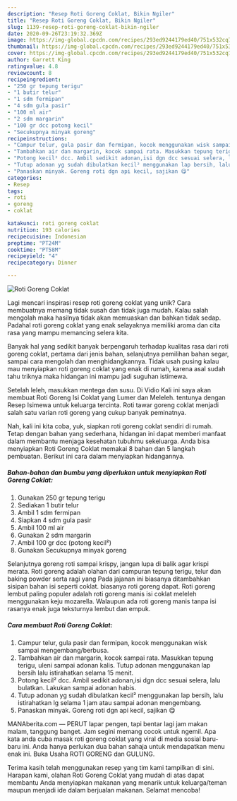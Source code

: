 ```yaml
---
description: "Resep Roti Goreng Coklat, Bikin Ngiler"
title: "Resep Roti Goreng Coklat, Bikin Ngiler"
slug: 1139-resep-roti-goreng-coklat-bikin-ngiler
date: 2020-09-26T23:19:32.369Z
image: https://img-global.cpcdn.com/recipes/293ed9244179ed40/751x532cq70/roti-goreng-coklat-foto-resep-utama.jpg
thumbnail: https://img-global.cpcdn.com/recipes/293ed9244179ed40/751x532cq70/roti-goreng-coklat-foto-resep-utama.jpg
cover: https://img-global.cpcdn.com/recipes/293ed9244179ed40/751x532cq70/roti-goreng-coklat-foto-resep-utama.jpg
author: Garrett King
ratingvalue: 4.8
reviewcount: 8
recipeingredient:
- "250 gr tepung terigu"
- "1 butir telur"
- "1 sdm fermipan"
- "4 sdm gula pasir"
- "100 ml air"
- "2 sdm margarin"
- "100 gr dcc potong kecil"
- "Secukupnya minyak goreng"
recipeinstructions:
- "Campur telur, gula pasir dan fermipan, kocok menggunakan wisk sampai mengembang/berbusa."
- "Tambahkan air dan margarin, kocok sampai rata. Masukkan tepung terigu, uleni sampai adonan kalis. Tutup adonan menggunakan lap bersih lalu istirahatkan selama 15 menit."
- "Potong kecil² dcc. Ambil sedikit adonan,isi dgn dcc sesuai selera, lalu bulatkan. Lakukan sampai adonan habis."
- "Tutup adonan yg sudah dibulatkan kecil² menggunakan lap bersih, lalu istirahatkan lg selama 1 jam atau sampai adonan mengembang."
- "Panaskan minyak. Goreng roti dgn api kecil, sajikan 😋"
categories:
- Resep
tags:
- roti
- goreng
- coklat

katakunci: roti goreng coklat 
nutrition: 193 calories
recipecuisine: Indonesian
preptime: "PT24M"
cooktime: "PT58M"
recipeyield: "4"
recipecategory: Dinner

---
```



![Roti Goreng Coklat](https://img-global.cpcdn.com/recipes/293ed9244179ed40/751x532cq70/roti-goreng-coklat-foto-resep-utama.jpg)

Lagi mencari inspirasi resep roti goreng coklat yang unik? Cara membuatnya memang tidak susah dan tidak juga mudah. Kalau salah mengolah maka hasilnya tidak akan memuaskan dan bahkan tidak sedap. Padahal roti goreng coklat yang enak selayaknya memiliki aroma dan cita rasa yang mampu memancing selera kita.

Banyak hal yang sedikit banyak berpengaruh terhadap kualitas rasa dari roti goreng coklat, pertama dari jenis bahan, selanjutnya pemilihan bahan segar, sampai cara mengolah dan menghidangkannya. Tidak usah pusing kalau mau menyiapkan roti goreng coklat yang enak di rumah, karena asal sudah tahu triknya maka hidangan ini mampu jadi suguhan istimewa.

Setelah leleh, masukkan mentega dan susu. Di Vidio Kali ini saya akan membuat Roti Goreng Isi Coklat yang Lumer dan Meleleh. tentunya dengan Resep Isimewa untuk keluarga tercinta. Roti tawar goreng coklat menjadi salah satu varian roti goreng yang cukup banyak peminatnya.


Nah, kali ini kita coba, yuk, siapkan roti goreng coklat sendiri di rumah. Tetap dengan bahan yang sederhana, hidangan ini dapat memberi manfaat dalam membantu menjaga kesehatan tubuhmu sekeluarga. Anda bisa menyiapkan Roti Goreng Coklat memakai 8 bahan dan 5 langkah pembuatan. Berikut ini cara dalam menyiapkan hidangannya.

<!--inarticleads1-->

##### Bahan-bahan dan bumbu yang diperlukan untuk menyiapkan Roti Goreng Coklat:

1. Gunakan 250 gr tepung terigu
1. Sediakan 1 butir telur
1. Ambil 1 sdm fermipan
1. Siapkan 4 sdm gula pasir
1. Ambil 100 ml air
1. Gunakan 2 sdm margarin
1. Ambil 100 gr dcc (potong kecil²)
1. Gunakan Secukupnya minyak goreng


Selanjutnya goreng roti sampai krispy, jangan lupa di balik agar krispi merata. Roti goreng adalah olahan dari campuran tepung terigu, telur dan baking powder serta ragi yang Pada jajanan ini biasanya ditambahkan sisipan bahan isi seperti coklat. biasanya roti goreng dapat. Roti goreng lembut paling populer adalah roti goreng manis isi coklat meleleh menggunakan keju mozarella. Walaupun ada roti goreng manis tanpa isi rasanya enak juga teksturnya lembut dan empuk. 

<!--inarticleads2-->

##### Cara membuat Roti Goreng Coklat:

1. Campur telur, gula pasir dan fermipan, kocok menggunakan wisk sampai mengembang/berbusa.
1. Tambahkan air dan margarin, kocok sampai rata. Masukkan tepung terigu, uleni sampai adonan kalis. Tutup adonan menggunakan lap bersih lalu istirahatkan selama 15 menit.
1. Potong kecil² dcc. Ambil sedikit adonan,isi dgn dcc sesuai selera, lalu bulatkan. Lakukan sampai adonan habis.
1. Tutup adonan yg sudah dibulatkan kecil² menggunakan lap bersih, lalu istirahatkan lg selama 1 jam atau sampai adonan mengembang.
1. Panaskan minyak. Goreng roti dgn api kecil, sajikan 😋


MANAberita.com — PERUT lapar pengen, tapi bentar lagi jam makan malam, tanggung banget. Jam segini memang cocok untuk ngemil. Apa kata anda cuba masak roti goreng coklat yang viral di media sosial baru-baru ini. Anda hanya perlukan dua bahan sahaja untuk mendapatkan menu enak ini. Buka Usaha ROTI GORENG dan GULUNG. 

Terima kasih telah menggunakan resep yang tim kami tampilkan di sini. Harapan kami, olahan Roti Goreng Coklat yang mudah di atas dapat membantu Anda menyiapkan makanan yang menarik untuk keluarga/teman maupun menjadi ide dalam berjualan makanan. Selamat mencoba!
